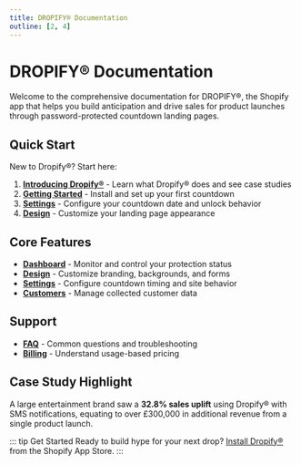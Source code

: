```yaml
---
title: DROPIFY® Documentation
outline: [2, 4]
---
```


# DROPIFY® Documentation

Welcome to the comprehensive documentation for DROPIFY®, the Shopify app that helps you build anticipation and drive sales for product launches through password-protected countdown landing pages.

## Quick Start

New to Dropify®? Start here:

1. **[Introducing Dropify®](/about)** - Learn what Dropify® does and see case studies
2. **[Getting Started](/getting-started)** - Install and set up your first countdown
3. **[Settings](/settings)** - Configure your countdown date and unlock behavior
4. **[Design](/design)** - Customize your landing page appearance

## Core Features

- **[Dashboard](/dashboard)** - Monitor and control your protection status
- **[Design](/design)** - Customize branding, backgrounds, and forms
- **[Settings](/settings)** - Configure countdown timing and site behavior
- **[Customers](/customers)** - Manage collected customer data

## Support

- **[FAQ](/faq)** - Common questions and troubleshooting
- **[Billing](/billing)** - Understand usage-based pricing

## Case Study Highlight

A large entertainment brand saw a **32.8% sales uplift** using Dropify® with SMS notifications, equating to over £300,000 in additional revenue from a single product launch.

::: tip Get Started
Ready to build hype for your next drop? [Install Dropify®](https://apps.shopify.com) from the Shopify App Store.
:::
